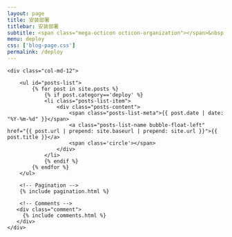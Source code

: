```yaml
---
layout: page
title: 安装部署
titlebar: 安装部署
subtitle: <span class="mega-octicon octicon-organization"></span>&nbsp;&nbsp; 安装部署
menu: deploy
css: ['blog-page.css']
permalink: /deploy
---
```


<div class="row">

    <div class="col-md-12">

        <ul id="posts-list">
            {% for post in site.posts %}
                {% if post.category=='deploy' %}
                <li class="posts-list-item">
                    <div class="posts-content">
                        <span class="posts-list-meta">{{ post.date | date: "%Y-%m-%d" }}</span>
                        <a class="posts-list-name bubble-float-left" href="{{ post.url | prepend: site.baseurl | prepend: site.url }}">{{ post.title }}</a>
                        <span class='circle'></span>
                    </div>
                </li>
                {% endif %}
            {% endfor %}
        </ul> 

        <!-- Pagination -->
        {% include pagination.html %}

        <!-- Comments -->
       <div class="comment">
         {% include comments.html %}
       </div>
    </div>

</div>
<script>
    $(document).ready(function(){

        // Enable bootstrap tooltip
        $("body").tooltip({ selector: '[data-toggle=tooltip]' });

    });
</script>
